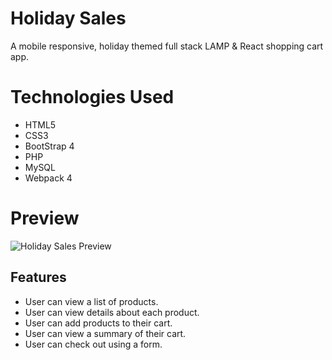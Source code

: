 # Holiday Sales

A mobile responsive, holiday themed full stack LAMP & React shopping cart app.

# Technologies Used
* HTML5
* CSS3
* BootStrap 4
* PHP
* MySQL
* Webpack 4

# Preview
<img src="assets\images\sitepreview.JPG" alt="Holiday Sales Preview" style="max-width: 100%;">

## Features

- User can view a list of products.
- User can view details about each product.
- User can add products to their cart.
- User can view a summary of their cart. 
- User can check out using a form.


